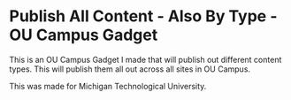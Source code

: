 # Publish All Content - Also By Type - OU Campus Gadget

This is an OU Campus Gadget I made that will publish out different content types.
This will publish them all out across all sites in OU Campus. 

This was made for Michigan Technological University. 
